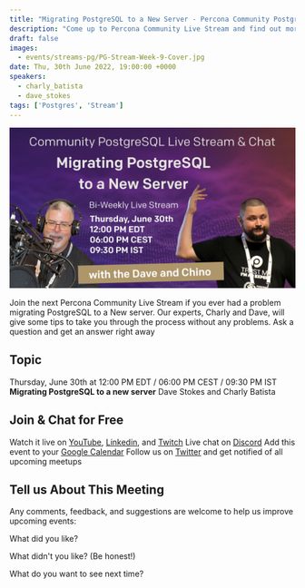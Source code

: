 ```yaml
---
title: "Migrating PostgreSQL to a New Server - Percona Community PostgreSQL Live Stream & Chat - June, 30th"
description: "Come up to Percona Community Live Stream and find out more about how Migrating PostgreSQL to a new server with Percona Experts on Thursday, June 30th at 12:00 PM EDT / 06:00 PM CEST / 09:30 PM IST"
draft: false
images:
  - events/streams-pg/PG-Stream-Week-9-Cover.jpg
date: Thu, 30th June 2022, 19:00:00 +0000
speakers:
  - charly_batista
  - dave_stokes
tags: ['Postgres', 'Stream']
---
```


![Percona Community PostgreSQL Live Stream & Chat - June 30th](events/streams-pg/PG-Stream-Week-9-Cover.jpg)

Join the next Percona Community Live Stream if you ever had a problem migrating PostgreSQL to a New server. Our experts, Charly and Dave, will give some tips to take you through the process without any problems. Ask a question and get an answer right away

## Topic

Thursday, June 30th at 12:00 PM EDT / 06:00 PM CEST / 09:30 PM IST
**Migrating PostgreSQL to a new server** Dave Stokes and Charly Batista


## Join & Chat for Free
Watch it live on [YouTube](https://www.youtube.com/watch?v=ML_wWD-KCcM), [Linkedin](https://www.linkedin.com/video/event/urn:li:ugcPost:6947229995735941121/), and [Twitch](https://www.twitch.tv/perconacommunity)
Live chat on [Discord](http://per.co.na/discord)
Add this event to your [Google Calendar](https://calendar.google.com/event?action=TEMPLATE&tmeid=a251OWMxdmY2cnNxdnUxOGExc2x2aTJhbXFfMjAyMjA2MzBUMTYwMDAwWiBmcmVkZWwubWFtaW5kcmFAcGVyY29uYS5jb20&tmsrc=fredel.mamindra%40percona.com)
Follow us on [Twitter](https://twitter.com/PerconaBytes) and get notified of all upcoming meetups

## Tell us About This Meeting
Any comments, feedback, and suggestions are welcome to help us improve upcoming events:

What did you like?

What didn't you like? (Be honest!)

What do you want to see next time?